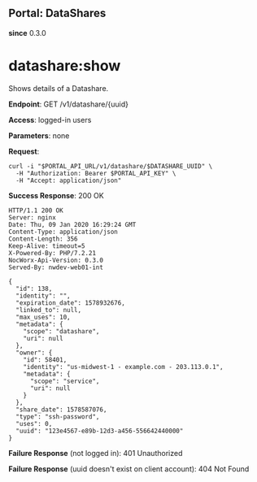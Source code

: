 Portal: DataShares
------------------

**since** 0.3.0

datashare:show
==============

Shows details of a Datashare.

**Endpoint**:  GET /v1/datashare/{uuid}

**Access**: logged-in users

**Parameters**: none

**Request**:
```
curl -i "$PORTAL_API_URL/v1/datashare/$DATASHARE_UUID" \
  -H "Authorization: Bearer $PORTAL_API_KEY" \
  -H "Accept: application/json"
```

**Success Response**: 200 OK
```
HTTP/1.1 200 OK
Server: nginx
Date: Thu, 09 Jan 2020 16:29:24 GMT
Content-Type: application/json
Content-Length: 356
Keep-Alive: timeout=5
X-Powered-By: PHP/7.2.21
NocWorx-Api-Version: 0.3.0
Served-By: nwdev-web01-int

{
  "id": 138,
  "identity": "",
  "expiration_date": 1578932676,
  "linked_to": null,
  "max_uses": 10,
  "metadata": {
    "scope": "datashare",
    "uri": null
  },
  "owner": {
    "id": 58401,
    "identity": "us-midwest-1 - example.com - 203.113.0.1",
    "metadata": {
      "scope": "service",
      "uri": null
    }
  },
  "share_date": 1578587076,
  "type": "ssh-password",
  "uses": 0,
  "uuid": "123e4567-e89b-12d3-a456-556642440000"
}
```

**Failure Response** (not logged in): 401 Unauthorized

**Failure Response** (uuid doesn't exist on client account): 404 Not Found
